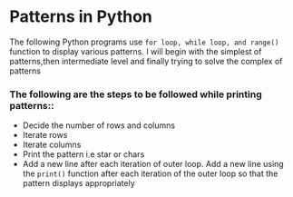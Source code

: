 # Patterns in Python
The following Python programs use ```for loop, while loop, and range()``` function to display various patterns.
I will begin with the simplest of patterns,then intermediate level and finally trying to solve the complex of patterns
### The following are the steps to be followed while printing patterns::
* Decide the number of rows and columns
* Iterate rows
* Iterate columns
* Print the pattern i.e star or chars
* Add a new line after each iteration of outer loop. Add a new line using the ```print()``` function after each
iteration of the outer loop so that the pattern displays appropriately
